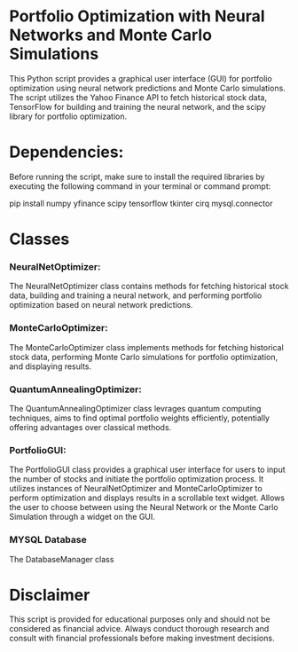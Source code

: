 # Portfolio Optimization with Neural Networks and Monte Carlo Simulations
This Python script provides a graphical user interface (GUI) for portfolio optimization using neural network predictions and Monte Carlo simulations. The script utilizes the Yahoo Finance API to fetch historical stock data, TensorFlow for building and training the neural network, and the scipy library for portfolio optimization.

# Dependencies:
Before running the script, make sure to install the required libraries by executing the following command in your terminal or command prompt:

pip install numpy yfinance scipy tensorflow tkinter cirq mysql.connector

# Classes
### NeuralNetOptimizer:
The NeuralNetOptimizer class contains methods for fetching historical stock data, building and training a neural network, and performing portfolio optimization based on neural network predictions.

### MonteCarloOptimizer:
The MonteCarloOptimizer class implements methods for fetching historical stock data, performing Monte Carlo simulations for portfolio optimization, and displaying results.

### QuantumAnnealingOptimizer:
The QuantumAnnealingOptimizer class levrages quantum computing techniques, aims to find optimal portfolio weights efficiently, potentially offering advantages over classical methods. 

### PortfolioGUI:
The PortfolioGUI class provides a graphical user interface for users to input the number of stocks and initiate the portfolio optimization process. It utilizes instances of NeuralNetOptimizer and MonteCarloOptimizer to perform optimization and displays results in a scrollable text widget. Allows the user to choose between using the Neural Network or the Monte Carlo Simulation through a widget on the GUI. 

### MYSQL Database
The DatabaseManager class 

# Disclaimer
This script is provided for educational purposes only and should not be considered as financial advice. Always conduct thorough research and consult with financial professionals before making investment decisions.